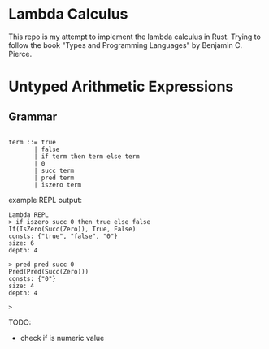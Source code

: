 # Lambda Calculus

This repo is my attempt to implement the lambda calculus in Rust.
Trying to follow the book "Types and Programming Languages" by Benjamin C. Pierce.


# Untyped Arithmetic Expressions


## Grammar

```

term ::= true
       | false 
       | if term then term else term 
       | 0
       | succ term
       | pred term
       | iszero term

```

example REPL output:

```
Lambda REPL
> if iszero succ 0 then true else false
If(IsZero(Succ(Zero)), True, False)
consts: {"true", "false", "0"}
size: 6
depth: 4

> pred pred succ 0
Pred(Pred(Succ(Zero)))
consts: {"0"}
size: 4
depth: 4

>
```

TODO:
- check if is numeric value
